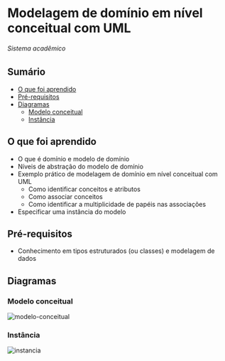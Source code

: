 # Modelagem de domínio em nível conceitual com UML
###### Sistema acadêmico

## Sumário
- [O que foi aprendido](#O-que-foi-aprendido)
- [Pré-requisitos](#Pré-requisitos)
- [Diagramas](#Diagramas)
  - [Modelo conceitual](#Modelo-conceitual)
  - [Instância](#Instância)

## O  que foi aprendido
- O que é domínio e modelo de domínio
- Níveis de abstração do modelo de domínio
- Exemplo prático de modelagem de domínio em nível conceitual com UML
  - Como identificar conceitos e atributos
  - Como associar conceitos
  - Como identificar a multiplicidade de papéis nas associações
- Especificar uma instância do modelo

## Pré-requisitos
- Conhecimento em tipos estruturados (ou classes) e modelagem de dados


## Diagramas

### Modelo conceitual

![modelo-conceitual](https://user-images.githubusercontent.com/109005976/207045424-82b30918-a3a2-4bff-b200-3bad40388227.png)

### Instância

![instancia](https://user-images.githubusercontent.com/109005976/207044096-3bd3800a-63be-4895-95d6-d483ba64c8f9.png)


